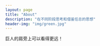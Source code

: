 ```yaml
---
layout: page
title: "About"
description: "在不同阶段思考和借鉴任总的思想" 
header-img: "img/green.jpg"
---
```



巨人的肩旁上可以看得更远！